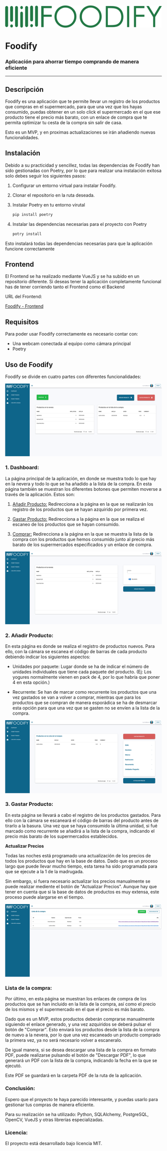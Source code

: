 ![Foodify](./img/Foodify_DarkGreen.png)  

# Foodify  
### Aplicación para ahorrar tiempo comprando de manera eficiente
---

## Descripción
Foodify es una aplicación que te permite llevar un registro de los productos que compras en el supermercado, para que una vez que los hayas consumido, puedas obtener en un solo click el supermercado en el que ese producto tiene el precio más barato, con un enlace de compra que te permita optimizar tu cesta de la compra sin salir de casa.

Esto es un MVP, y en proximas actualizaciones se irán añadiendo nuevas funcionalidades.
  
## Instalación
Debido a su practicidad y sencillez, todas las dependencias de Foodify han sido gestionadas con Poetry, por lo que para realizar una instalación exitosa solo debes seguir los siguientes pasos:
  
1. Configurar un entorno virtual para instalar Foodify.
2. Clonar el repositorio en la ruta deseada.
3. Instalar Poetry en tu entorno virutal
    ~~~python
    pip install poetry
    ~~~    
    
4. Instalar las dependencias necesarias para el proyecto con Poetry
    ~~~python
    potry install
    ~~~    

Esto instalará todas las dependencias necesarias para que la aplicación funcione correctamente

## Frontend

El Frontend se ha realizado mediante VueJS y se ha subido en un repositorio diferente. Si deseas tener la aplicación completamente funcional has de tener corriendo tanto el Frontend como el Backend

URL del Frontend:

[Foodify - Frontend](https://github.com/LuisGaldeano/Foodify_Frontend)
    
## Requisitos
Para poder usar Foodify correctamente es necesario contar con:

* Una webcam conectada al equipo como cámara principal
* Poetry


## Uso de Foodify
Foodify se divide en cuatro partes con diferentes funcionalidades:

![Foodify- Dashboard](./img/Foodify_Dashboard.png)  

### 1. **Dashboard:**
La página principal de la aplicación, en donde se muestra todo lo que hay en la nevera y todo lo que se ha añadido a la lista de la compra.
En esta página también se muestran los diferentes botones que permiten moverse a través de la aplicación. Estos son:
    
   1. <u>Añadir Producto:</u>  Redirecciona a la página en la que se realizarán los registro de los productos que se hayan azquirido por primera vez.
    
   2. <u>Gastar Producto:</u>  Redirecciona a la página en la que se realiza el escaneo de los productos que se hayan consumido.
    
   3. <u>Comprar:</u>  Redirecciona a la página en la que se muestra la lista de la compra con los productos que hemos consumido junto al precio más barato de los supermercados especificados y un enlace de compra.
    
![Foodify - Añadir Producto](./img/Foodify_AddProduct.png)  

### 2. Añadir Producto:

En esta página es donde se realiza el registro de productos nuevos. Para ello, con la cámara se escanea el código de barras de cada producto debiendo indicar los siguientes aspectos:

   * Unidades por paquete:  Lugar donde se ha de indicar el número de unidades individuales que tiene cada paquete del producto. (Ej: Los yogures normalmente vienen en pack de 4, por lo que habría que poner 4 en esta opción.)

   * Recurrente:  Se han de marcar como recurrente los productos que una vez gastados se van a volver a comprar, mientras que para los productos que se compran de manera esporádica se ha de desmarcar esta opción para que una vez que se gasten no se envíen a la lista de la compra.
   
![Foodify - Gastar Producto](./img/Foodify_SpendProduct.png)  

### 3. Gastar Producto:

En esta página se llevará a cabo el registro de los productos gastados. Para ello con la cámara se escaneará el código de barras del producto antes de tirarlo a la basura. 
Una vez que se haya consumido la última unidad, si fué marcado como recurrente se añadirá a la lista de la compra, indicando el precio más barato de los supermercados establecidos.

**Actualizar Precios**

Todas las noches está programado una actualización de los precios de todos los productos que hay en la base de datos. Dado que es un proceso largo que puede llevar mucho tiempo, esta tarea ha sido programada para que se ejecute a la 1 de la madrugada.

Sin embargo, si fuera necesario actualizar los precios manualmente se puede realizar mediente el botón de "Actualizar Precios". Aunque hay que tener en cuenta que si la base de datos de productos es muy extensa, este proceso puede alargarse en el tiempo.

![Foodify - Lista de la compra](./img/Foodify_ShoppingList.png)  

### Lista de la compra:

Por último, en esta página se muestran los enlaces de compra de los productos que se han incluido en la lista de la compra, así como el precio de los mismos y el supermercado en el que el precio es más barato.

Dado que es un MVP, estos productos deberán comprarse manualmente siguiendo el enlace generado, y una vez azquiridos se deberá pulsar el botón de "Comprar". Esto enviará los productos desde la lista de la compra de nuevo a la nevera, por lo que una vez escaneado un producto comprado la primera vez, ya no será necesario volver a escaneralo.

De igual manera, si se desea descargar una lista de la compra en formato PDF, puede realizarse pulsando el botón de "Descargar PDF", lo que generará un PDF con la lista de la compra, indicando la fecha en la que se ejecutó.

Este PDF se guardará en la carpeta PDF de la ruta de la aplicación.

### Conclusión:

Espero que el proyecto te haya parecido interesante, y puedas usarlo para gestionar tus compras de manera eficiente.

Para su realización se ha utilizado:
    Python, SQLAlchemy, PostgreSQL, OpenCV, VueJS y otras librerías especializadas.
    
### Licencia:

El proyecto está desarrollado bajo licencia MIT.
